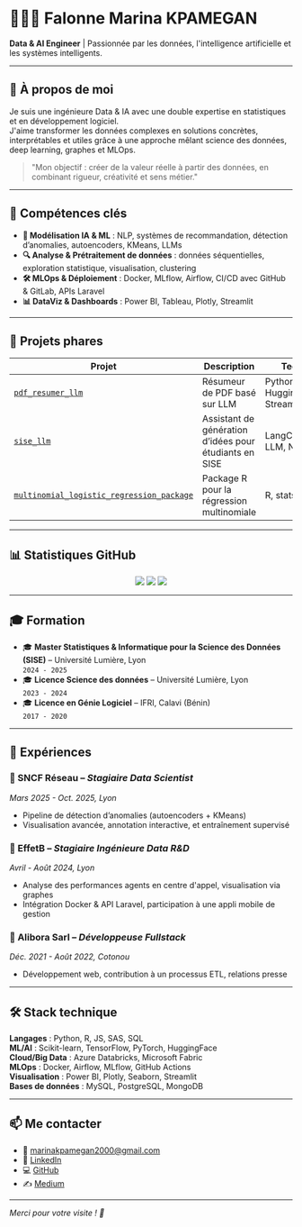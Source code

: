 # 👩🏽‍💻 Falonne Marina KPAMEGAN  
**Data & AI Engineer** | Passionnée par les données, l'intelligence artificielle et les systèmes intelligents.

---

## 📌 À propos de moi

Je suis une ingénieure Data & IA avec une double expertise en statistiques et en développement logiciel.  
J'aime transformer les données complexes en solutions concrètes, interprétables et utiles grâce à une approche mêlant science des données, deep learning, graphes et MLOps.

> "Mon objectif : créer de la valeur réelle à partir des données, en combinant rigueur, créativité et sens métier."

---

## 🚀 Compétences clés

- **🧠 Modélisation IA & ML** : NLP, systèmes de recommandation, détection d’anomalies, autoencoders, KMeans, LLMs
- **🔍 Analyse & Prétraitement de données** : données séquentielles, exploration statistique, visualisation, clustering
- **🛠️ MLOps & Déploiement** : Docker, MLflow, Airflow, CI/CD avec GitHub & GitLab, APIs Laravel
- **📊 DataViz & Dashboards** : Power BI, Tableau, Plotly, Streamlit

---

## 🧪 Projets phares

| Projet | Description | Techs |
|--------|-------------|-------|
| [`pdf_resumer_llm`](https://github.com/marinaKpamegan/pdf_resumer_llm) | Résumeur de PDF basé sur LLM | Python, HuggingFace, Streamlit |
| [`sise_llm`](https://github.com/marinaKpamegan/sise_llm) | Assistant de génération d’idées pour étudiants en SISE | LangChain, LLM, NLP |
| [`multinomial_logistic_regression_package`](https://github.com/marinaKpamegan/multinomial_logistic_regression_package) | Package R pour la régression multinomiale | R, stats, ML |

---

## 📊 Statistiques GitHub

<p align="center">
  <img src="https://github-readme-stats.vercel.app/api?username=3l4un1ck&show_icons=true&theme=tokyonight" />
  <img src="https://github-readme-streak-stats.herokuapp.com/?user=3l4un1ck&theme=tokyonight" />
  <img src="https://github-readme-stats.vercel.app/api/top-langs/?username=3l4un1ck&layout=compact&theme=tokyonight" />
</p>

---

## 🎓 Formation

- 🎓 **Master Statistiques & Informatique pour la Science des Données (SISE)** – Université Lumière, Lyon  
  `2024 - 2025`
- 🎓 **Licence Science des données** – Université Lumière, Lyon  
  `2023 - 2024`
- 🎓 **Licence en Génie Logiciel** – IFRI, Calavi (Bénin)  
  `2017 - 2020`

---

## 💼 Expériences

### 🔸 SNCF Réseau – *Stagiaire Data Scientist*  
_Mars 2025 - Oct. 2025, Lyon_  
- Pipeline de détection d’anomalies (autoencoders + KMeans)  
- Visualisation avancée, annotation interactive, et entraînement supervisé

### 🔸 EffetB – *Stagiaire Ingénieure Data R&D*  
_Avril - Août 2024, Lyon_  
- Analyse des performances agents en centre d'appel, visualisation via graphes  
- Intégration Docker & API Laravel, participation à une appli mobile de gestion

### 🔸 Alibora Sarl – *Développeuse Fullstack*  
_Déc. 2021 - Août 2022, Cotonou_  
- Développement web, contribution à un processus ETL, relations presse

---

## 🛠️ Stack technique

**Langages** : Python, R, JS, SAS, SQL  
**ML/AI** : Scikit-learn, TensorFlow, PyTorch, HuggingFace  
**Cloud/Big Data** : Azure Databricks, Microsoft Fabric  
**MLOps** : Docker, Airflow, MLflow, GitHub Actions  
**Visualisation** : Power BI, Plotly, Seaborn, Streamlit  
**Bases de données** : MySQL, PostgreSQL, MongoDB

---

## 📫 Me contacter

- 📧 [marinakpamegan2000@gmail.com](mailto:marinakpamegan2000@gmail.com)  
- 🔗 [LinkedIn](https://linkedin.com/in/falonne-kpamegan)  
- 💻 [GitHub](https://github.com/marinaKpamegan)  
- ✍️ [Medium](https://medium.com/@falonnekpamegan)

---

*Merci pour votre visite ! 🚀*

